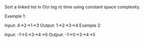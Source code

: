 Sort a linked list in O(n log n) time using constant space complexity.

Example 1:

Input: 4->2->1->3
Output: 1->2->3->4
Example 2:

Input: -1->5->3->4->0
Output: -1->0->3->4->5
